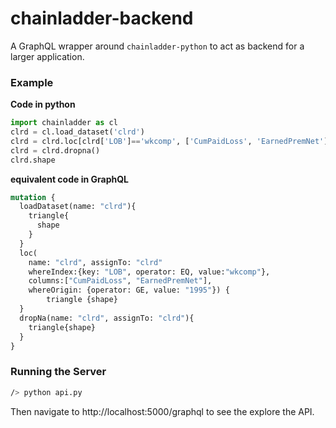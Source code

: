 # chainladder-backend

A GraphQL wrapper around `chainladder-python` to act as backend for a larger application.

### Example
**Code in python**
```python
import chainladder as cl
clrd = cl.load_dataset('clrd')
clrd = clrd.loc[clrd['LOB']=='wkcomp', ['CumPaidLoss', 'EarnedPremNet']][clrd.origin>='1995']
clrd = clrd.dropna()
clrd.shape
```

**equivalent code in GraphQL**
```graphql
mutation {
  loadDataset(name: "clrd"){
    triangle{
      shape
    }
  }
  loc(
    name: "clrd", assignTo: "clrd"
    whereIndex:{key: "LOB", operator: EQ, value:"wkcomp"},
    columns:["CumPaidLoss", "EarnedPremNet"],
    whereOrigin: {operator: GE, value: "1995"}) {
    	triangle {shape}
  }
  dropNa(name: "clrd", assignTo: "clrd"){
    triangle{shape}
  }
}
```
### Running the Server
```bash
/> python api.py
```
Then navigate to http://localhost:5000/graphql to see the explore the API.
